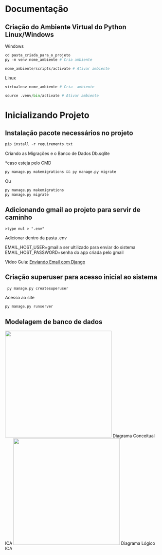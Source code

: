# Documentação

## Criação do Ambiente Virtual do Python Linux/Windows

Windows

```python
cd pasta_criada_para_o_projeto
py -m venv nome_ambiente # Cria ambiente

nome_ambiente/scripts/activate # Ativar ambiente
```

Linux

```python
virtualenv nome_ambiente # Cria  ambiente

source .venv/bin/activate # Ativar ambiente
```

# Inicializando Projeto

## Instalação pacote necessários no projeto

```python
pip install -r requirements.txt
```

Criando as Migrações e o Banco de Dados Db.sqlite

\*caso esteja pelo CMD

```python
py manage.py makemigrations && py manage.py migrate
```

Ou

```python
py manage.py makemigrations
py manage.py migrate
```

## Adicionando gmail ao projeto para servir de caminho

```console
>type nul > ".env"
```

Adicionar dentro da pasta .env

EMAIL_HOST_USER=gmail a ser ultilizado para enviar do sistema
EMAIL_HOST_PASSWORD=senha do app criada pelo gmail

Video Guia:
[Enviando Email com Django](https://www.youtube.com/watch?v=qhBhnjdZ-9g)

## Criação superuser para acesso inicial ao sistema

```python
 py manage.py createsuperuser
```

Acesso ao site

```python
py manage.py runserver
```


## Modelagem de banco de dados

<img src="img/diagrama_conceitual_ica" width="350px">
Diagrama Conceitual ICA

<img src="img/diagrama_logico_ica" width="350px">
Diagrama Lógico ICA
